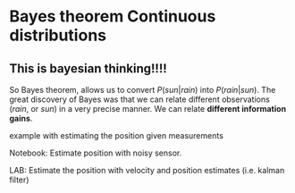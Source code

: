 # Bayes theorem Continuous distributions



## This is bayesian thinking!!!!

So Bayes theorem, allows us to convert $P(sun|rain)$ into $P(rain|sun)$. The great discovery of Bayes was that we can relate different observations ($rain$, or $sun$) in a very precise manner. We can relate **different information gains**.

example with estimating the position given measurements

Notebook: Estimate position with noisy sensor.

LAB: Estimate the position with velocity and position estimates (i.e. kalman filter)



